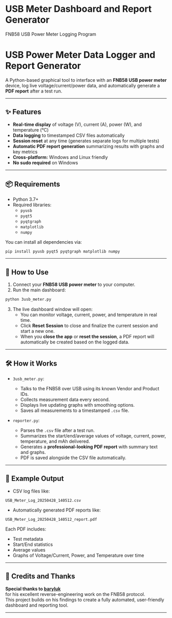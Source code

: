 # USB Meter Dashboard and Report Generator
FNB58 USB Power Meter Logging Program

# USB Power Meter Data Logger and Report Generator

A Python-based graphical tool to interface with an **FNB58 USB power meter** device, log live voltage/current/power data, and automatically generate a **PDF report** after a test run.

---

## ✨ Features

- **Real-time display** of voltage (V), current (A), power (W), and temperature (°C)
- **Data logging** to timestamped CSV files automatically
- **Session reset** at any time (generates separate logs for multiple tests)
- **Automatic PDF report generation** summarizing results with graphs and key metrics
- **Cross-platform:** Windows and Linux friendly
- **No sudo required** on Windows

---

## 📦 Requirements

- Python 3.7+
- Required libraries:
  - `pyusb`
  - `pyqt5`
  - `pyqtgraph`
  - `matplotlib`
  - `numpy`

You can install all dependencies via:

```bash
pip install pyusb pyqt5 pyqtgraph matplotlib numpy
```

---

## 🚀 How to Use

1. Connect your **FNB58 USB power meter** to your computer.
2. Run the main dashboard:

```bash
python 3usb_meter.py
```

3. The live dashboard window will open:
   - You can monitor voltage, current, power, and temperature in real time.
   - Click **Reset Session** to close and finalize the current session and start a new one.
   - When you **close the app** or **reset the session**, a PDF report will automatically be created based on the logged data.

---

## 🛠 How it Works

- `3usb_meter.py`:
  - Talks to the FNB58 over USB using its known Vendor and Product IDs.
  - Collects measurement data every second.
  - Displays live updating graphs with smoothing options.
  - Saves all measurements to a timestamped `.csv` file.

- `reporter.py`:
  - Parses the `.csv` file after a test run.
  - Summarizes the start/end/average values of voltage, current, power, temperature, and mAh delivered.
  - Generates a **professional-looking PDF report** with summary text and graphs.
  - PDF is saved alongside the CSV file automatically.

---

## 📸 Example Output

- CSV log files like:

```
USB_Meter_Log_20250428_140512.csv
```

- Automatically generated PDF reports like:

```
USB_Meter_Log_20250428_140512_report.pdf
```

Each PDF includes:
- Test metadata
- Start/End statistics
- Average values
- Graphs of Voltage/Current, Power, and Temperature over time

---

## 🙏 Credits and Thanks

**Special thanks to [baryluk](https://github.com/baryluk/fnirsi-usb-power-data-logger)**  
for his excellent reverse-engineering work on the FNB58 protocol.  
This project builds on his findings to create a fully automated, user-friendly dashboard and reporting tool.

---
